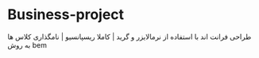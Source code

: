 # Business-project

طراحی فرانت اند با استفاده از نرمالایزر و گرید |
کاملا ریسپانسیو |
نامگذاری کلاس ها به روش bem
